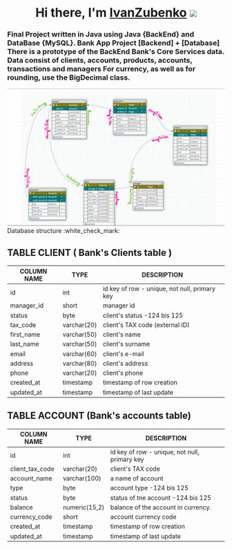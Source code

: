 <h1 align="center">Hi there, I'm <a href="" target="_blank">IvanZubenko</a> 
<img src="https://github.com/blackcater/blackcater/raw/main/images/Hi.gif" height="32"/></h1>
<h3 aligh="center">Final Project written in Java using Java {BackEnd} and DataBase {MySQL}.
Bank App Project [Backend] + [Database]
There is a prototype of the BackEnd Bank's Core Services data.
Data consist of clients, accounts, products, accounts, transactions and managers For currency, as well as for rounding, use the BigDecimal class.
</h3>
<img src="https://github.com/1Navigator8/BankApplication/blob/master/project%20diagram.jpg"
 [![Typing SVG](https://readme-typing-svg.herokuapp.com?color=%2336BCF7&lines=*BankApp*+JAVA+BACKEND+DATABASE)](https://git.io/typing-svg)
<h1>Database structure</h1>
:white_check_mark:

## TABLE CLIENT ( Bank's Clients table ) 


|COLUMN NAME |	TYPE |	DESCRIPTION |
--- | --- | ---
|id	| int |	id key of row - unique, not null, primary key|
|manager_id |	short |	manager id |
|status|	byte|	client's status -124 bis 125
|tax_code|	varchar(20)|	client's TAX code (external ID)
|first_name|	varchar(50)|	client's name
|last_name|	varchar(50)|	client's surname
|email|	varchar(60)|	client's e-mail
|address|	varchar(80)|	client's address
|phone|	varchar(20)|	client's phone
|created_at|	timestamp|	timestamp of row creation
|updated_at|	timestamp|	timestamp of last update

## TABLE ACCOUNT (Bank's accounts table)
|COLUMN NAME |	TYPE |	DESCRIPTION |
--- | --- | ---
|id|	int|	id key of row - unique, not null, primary key
|client_tax_code|	varchar(20)|	client's TAX code
|account_name|	varchar(100)|	a name of account
|type	|byte|	account type -124 bis 125
|status|	byte|	status of tne account -124 bis 125
|balance|	numeric(15,2)|	balance of the account in currency.
|currency_code|	short|	account currency code
|created_at|	timestamp|	timestamp of row creation
|updated_at|	timestamp|	timestamp of last update



